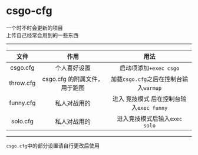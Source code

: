 # csgo-cfg
一个时不时会更新的项目  
上传自己经常会用到的一些东西

----

|文件|作用|用法|
|:-:|:-:|:-:|
|csgo.cfg|个人喜好设置|启动项添加`+exec csgo`|
|throw.cfg|csgo.cfg 的附属文件，用于跑图|加载`csgo.cfg`之后在控制台输入`warmup`|
|funny.cfg|私人对战用的|进入 竞技模式 后在控制台输入`exec funny`|
|solo.cfg|私人对战用的|进入竞技模式后输入`exec solo`|

----
`csgo.cfg`中的部分设置请自行更改后使用
